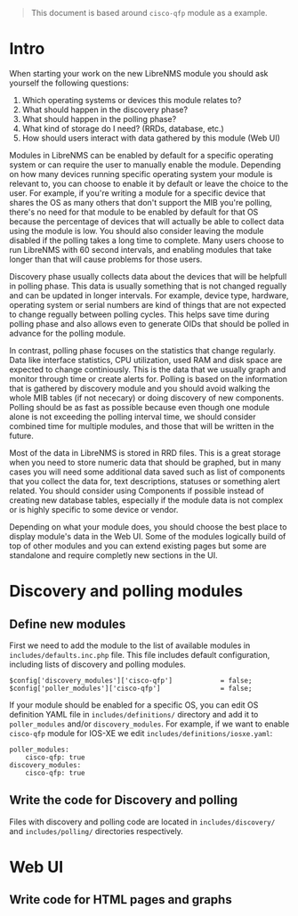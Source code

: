 > This document is based around `cisco-qfp` module as a example. 

# Intro
When starting your work on the new LibreNMS module you should ask yourself the following questions:

1. Which operating systems or devices this module relates to?
1. What should happen in the discovery phase?
1. What should happen in the polling phase?
1. What kind of storage do I need? (RRDs, database, etc.)
1. How should users interact with data gathered by this module (Web UI)

Modules in LibreNMS can be enabled by default for a specific operating system or can require the user to manually enable the module. Depending on how many devices running specific operating system your module is relevant to, you can choose to enable it by default or leave the choice to the user. For example, if you're writing a module for a specific device that shares the OS as many others that don't support the MIB you're polling, there's no need for that module to be enabled by default for that OS because the percentage of devices that will actually be able to collect data using the module is low. You should also consider leaving the module disabled if the polling takes a long time to complete. Many users choose to run LibreNMS with 60 second intervals, and enabling modules that take longer than that will cause problems for those users. 

Discovery phase usually collects data about the devices that will be helpfull in polling phase. This data is usually something that is not changed regually and can be updated in longer intervals. For example, device type, hardware, operating system or serial numbers are kind of things that are not expected to change regually between polling cycles. This helps save time during polling phase and also allows even to generate OIDs that should be polled in advance for the polling module.

In contrast, polling phase focuses on the statistics that change regularly. Data like interface statistics, CPU utilization, used RAM and disk space are expected to change continiously. This is the data that we usually graph and monitor through time or create alerts for. Polling is based on the information that is gathered by discovery module and you should avoid walking the whole MIB tables (if not nececary) or doing discovery of new components. Polling should be as fast as possible because even though one module alone is not exceeding the polling interval time, we should consider combined time for multiple modules, and those that will be written in the future.

Most of the data in LibreNMS is stored in RRD files. This is a great storage when you need to store numeric data that should be graphed, but in many cases you will need some additional data saved such as list of components that you collect the data for, text descriptions, statuses or something alert related. You should consider using Components if possible instead of creating new database tables, especially if the module data is not complex or is highly specific to some device or vendor.

Depending on what your module does, you should choose the best place to display module's data in the Web UI. Some of the modules logically build of top of other modules and you can extend existing pages but some are standalone and require completly new sections in the UI.


# Discovery and polling modules

## Define new modules

First we need to add the module to the list of available modules in `includes/defaults.inc.php` file. This file includes default configuration, including lists of discovery and polling modules.

```
$config['discovery_modules']['cisco-qfp']            = false;
$config['poller_modules']['cisco-qfp']               = false;
```

If your module should be enabled for a specific OS, you can edit OS definition YAML file in `includes/definitions/` directory and add it to `poller_modules` and/or `discovery_modules`. For example, if we want to enable `cisco-qfp` module for IOS-XE we edit `includes/definitions/iosxe.yaml`:

```
poller_modules:
    cisco-qfp: true
discovery_modules:
    cisco-qfp: true
```

## Write the code for Discovery and polling

Files with discovery and polling code are located in `includes/discovery/` and  `includes/polling/` directories respectively.

# Web UI

## Write code for HTML pages and graphs

